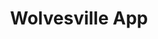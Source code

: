 ---
title: Wolvesville App
emoji: 🐺
colorFrom: blue
colorTo: gray
sdk: streamlit
sdk_version: 1.25.0
app_file: app.py
tags:
  - wolvesville
pinned: true
---